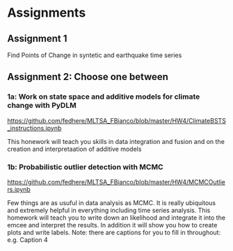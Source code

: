 
# Assignments
## Assignment 1

Find Points of Change in syntetic and earthquake time series


## Assignment 2: Choose one between
### 1a: Work on state space and additive models for climate change  with PyDLM
https://github.com/fedhere/MLTSA_FBianco/blob/master/HW4/ClimateBSTS_instructions.ipynb

This honework will teach you skills in data integration and fusion and on the creation and interpretaation of additive models



### 1b: Probabilistic outlier detection with MCMC

https://github.com/fedhere/MLTSA_FBianco/blob/master/HW4/MCMCOutliers.ipynb

Few things are as usuful in data analysis as MCMC. It is really ubiquitous and extremely helpful in everything including time series analysis.  This homework will teach you to write down an likelihood and integrate it into the emcee and interpret the results. In addition it will show you how to create plots and write labels. 
Note: there are captions for you to fill in throughout: e.g. Caption 4






